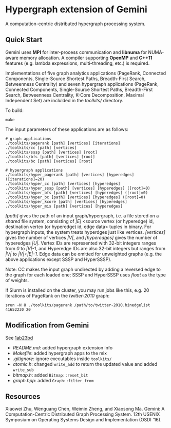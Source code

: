 # Hypergraph extension of Gemini
A computation-centric distributed hypergraph processing system.

## Quick Start
Gemini uses **MPI** for inter-process communication and **libnuma** for NUMA-aware memory allocation.
A compiler supporting **OpenMP** and **C++11** features (e.g. lambda expressions, multi-threading, etc.) is required.

Implementations of five graph analytics applications (PageRank, Connected Components, Single-Source Shortest Paths, Breadth-First Search, Betweenness Centrality) and seven hypergraph applications (PageRank, Connected Components, Single-Source Shortest Paths, Breadth-First Search, Betweenness Centrality, K-Core Decomposition, Maximal Independent Set) are inclulded in the *toolkits/* directory.

To build:
```
make
```

The input parameters of these applications are as follows:
```
# graph applications
./toolkits/pagerank [path] [vertices] [iterations]
./toolkits/cc [path] [vertices]
./toolkits/sssp [path] [vertices] [root]
./toolkits/bfs [path] [vertices] [root]
./toolkits/bc [path] [vertices] [root]

# hypergraph applications
./toolkits/hyper_pagerank [path] [vertices] [hyperedges] ([iterations]=20)
./toolkits/hyper_cc [path] [vertices] [hyperedges]
./toolkits/hyper_sssp [path] [vertices] [hyperedges] ([root]=0)
./toolkits/hyper_bfs [path] [vertices] [hyperedges] ([root]=0)
./toolkits/hyper_bc [path] [vertices] [hyperedges] ([root]=0)
./toolkits/hyper_kcore [path] [vertices] [hyperedges]
./toolkits/hyper_mis [path] [vertices] [hyperedges]

```

*[path]* gives the path of an input graph/hypergraph, i.e. a file stored on a *shared* file system, consisting of *|E|* \<source vertex (or hyperedge) id, destination vertex (or hyperedge) id, edge data\> tuples in binary. For hypergraph inputs, the system treats hyperdges just like vertices.
*[vertices]* gives the number of vertices *|V|*, 
and *[hyperedges]* gives the number of hyperedges *|U|*.
Vertex IDs are represented with 32-bit integers ranges from *0* to *|V|-1*, 
and Hyperedge IDs are also 32-bit integers but ranges from *|V|* to *|V|+|E|-1*.
Edge data can be omitted for unweighted graphs (e.g. the above applications except SSSP and HyperSSSP).

Note: CC makes the input graph undirected by adding a reversed edge to the graph for each loaded one; SSSP and HyperSSSP uses *float* as the type of weights.

If Slurm is installed on the cluster, you may run jobs like this, e.g. 20 iterations of PageRank on the *twitter-2010* graph:
```
srun -N 8 ./toolkits/pagerank /path/to/twitter-2010.binedgelist 41652230 20
```

## Modification from Gemini
See [1ab23bd](https://github.com/shugo256/GeminiGraph/commit/1ab23bd993302eaa1ddc8faf507302d7fe73b566)
* *README.md*: added hypergraph extension info
* *Makefile*: added hypergraph apps to the mix
* *.gitignore*: ignore executables inside `toolkits/`
* *atomic.h*: changed `write_add` to return the updated value and added `write_sub`
* *bitmap.h*: added `Bitmap::reset_bit`
* *graph.hpp*: added `Graph::filter_from`


## Resources

Xiaowei Zhu, Wenguang Chen, Weimin Zheng, and Xiaosong Ma.
Gemini: A Computation-Centric Distributed Graph Processing System.
12th USENIX Symposium on Operating Systems Design and Implementation (OSDI '16).

